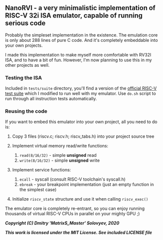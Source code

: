 ## NanoRVI - a very minimalistic implementation of RISC-V 32i ISA emulator, capable of running serious code

Probably the simpleset implementation in the existence. The emulation core is only about 288 lines of pure C code. And it's completely embeddable into your own projects.

I made this implementation to make myself more comfortable with RV32I ISA, and to have a bit of fun. However, I'm now planning to use this in my other projects as well.

### Testing the ISA

Included in `tests/suite` directory, you'll find a version of the [official RISC-V test suite](https://github.com/riscv/riscv-tests) which I modified to run well with my emulator.
Use `do.sh` script to run through all instruction tests automatically.

### Reusing the code

If you want to embed this emulator into your own project, all you need to do is:

1. Copy 3 files (riscv.c; riscv.h; riscv_tabs.h) into your project source tree
2. Implement virtual memory read/write functions:

    1. `read(8/16/32)` - simple __unsigned__ read
    2. `write(8/16/32)` - simple __unsigned__ write

3. Implement service functions:

    1. `ecall` - syscall (consult RISC-V toolchain's syscall.h)
    2. `ebreak` - your breakpoint implementation (just an empty function in the simplest case)

4. Initialize `riscv_state` structure and use it when calling `riscv_exec()`

The emulator core is completely re-entrant, so you can enjoy running thousands of virtual RISC-V CPUs in parallel on your mighty GPU ;)

___Copyright (C) Dmitry 'MatrixS_Master' Solovyev, 2020___

___This work is licensed under the MIT License. See included LICENSE file___
